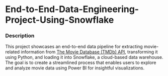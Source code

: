 # End-to-End-Data-Engineering-Project-Using-Snowflake
### Description
This project showcases an end-to-end data pipeline for extracting movie-related information from [The Movie Database (TMDb) API](https://developer.themoviedb.org/docs/getting-started), transforming it using Python, and loading it into Snowflake, a cloud-based data warehouse. The goal is to create a streamlined process that enables users to explore and analyze movie data using Power BI for insightful visualizations.
